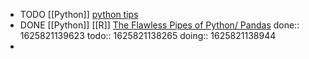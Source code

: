 - TODO [[Python]] [python tips](https://betterprogramming.pub/4-ways-to-level-up-your-python-code-f148a50efeea)
- DONE [[Python]] [[R]] [The Flawless Pipes of Python/ Pandas](https://towardsdatascience.com/the-flawless-pipes-of-python-pandas-30f3ee4dffc2)
  done:: 1625821139623
  todo:: 1625821138265
  doing:: 1625821138944
-